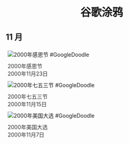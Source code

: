 
<h1 align="center"> 谷歌涂鸦 </h1>




## 11 月

<div class="image">


<img src="" alt="2000年感恩节 #GoogleDoodle" style="margin: 5px"/>
<div class="info" style="font-size: 14px; color:#333333; margin:5px"><div class="title">2000年感恩节</div><div class="date">2000年11月23日</div></div>

<img src="" alt="2000年七五三节 #GoogleDoodle" style="margin: 5px"/>
<div class="info" style="font-size: 14px; color:#333333; margin:5px"><div class="title">2000年七五三节</div><div class="date">2000年11月15日</div></div>

<img src="" alt="2000年美国大选 #GoogleDoodle" style="margin: 5px"/>
<div class="info" style="font-size: 14px; color:#333333; margin:5px"><div class="title">2000年美国大选</div><div class="date">2000年11月7日</div></div>

</div>








